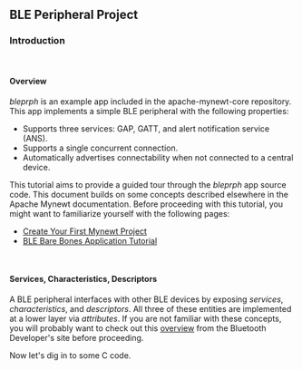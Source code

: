 ## BLE Peripheral Project

### Introduction

<br>

#### Overview

*bleprph* is an example app included in the apache-mynewt-core repository.  This app implements a simple BLE peripheral with the following properties:

* Supports three services: GAP, GATT, and alert notification service (ANS).
* Supports a single concurrent connection.
* Automatically advertises connectability when not connected to a central device.

This tutorial aims to provide a guided tour through the *bleprph* app source
code.  This document builds on some concepts described elsewhere in the Apache
Mynewt documentation.  Before proceeding with this tutorial, you might want to
familiarize yourself with the following pages:

* [Create Your First Mynewt Project](../../get_started/project_create/)
* [BLE Bare Bones Application Tutorial](../../../os/tutorials/ble_bare_bones/)

<br>

#### Services, Characteristics, Descriptors

A BLE peripheral interfaces with other BLE devices by exposing *services*,
*characteristics*, and *descriptors*.  All three of these entities are
implemented at a lower layer via *attributes*.  If you are not familiar with
these concepts, you will probably want to check out this
[overview](https://www.bluetooth.com/specifications/gatt/generic-attributes-overview)
from the Bluetooth Developer's site before proceeding.

Now let's dig in to some C code.
<br>

